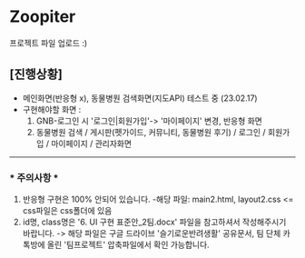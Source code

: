# Zoopiter
프로젝트 파일 업로드 :)
## [진행상황]
- 메인화면(반응형 x), 동물병원 검색화면(지도API) 테스트 중 (23.02.17)  
- 구현해야할 화면 : 
  1. GNB-로그인 시 '로그인|회원가입'-> '마이페이지' 변경, 반응형 화면
  2. 동물병원 검색 / 게시판(펫가이드, 커뮤니티, 동물병원 후기) / 로그인 / 회원가입 / 마이페이지 / 관리자화면
* * *
### * 주의사항 *
1. 반응형 구현은 100% 안되어 있습니다. -해당 파일: main2.html, layout2.css <= css파일은 css폴더에 있음
2. id명, class명은 '6. UI 구현 표준안_2팀.docx' 파일을 참고하셔서 작성해주시기 바랍니다.
   -> 해당 파일은 구글 드라이브 '슬기로운반려생활' 공유문서, 팀 단체 카톡방에 올린 '팀프로젝트' 압축파일에서 확인 가능합니다.
  
